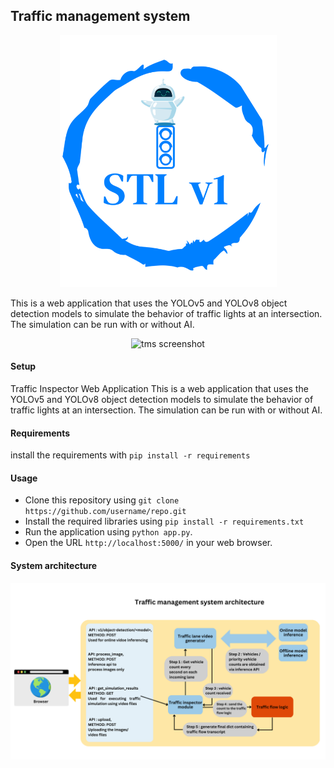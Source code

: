 ## Traffic management system

<p align="center">
  <img src="main_logo.png" alt="main logo">
</p>

This is a web application that uses the YOLOv5 and YOLOv8 object detection models to simulate the behavior of traffic lights at an intersection. 
The simulation can be run with or without AI.
<br>

<p align="center">
  <img src="gif.gif" alt="tms screenshot" width="650" height="500">
</p>

#### Setup
Traffic Inspector Web Application
This is a web application that uses the YOLOv5 and YOLOv8 object detection models to simulate the behavior of traffic lights at an intersection. The simulation can be run with or without AI.

#### Requirements
install the requirements with `pip install -r requirements`


#### Usage
* Clone this repository using  `git clone https://github.com/username/repo.git`
* Install the required libraries using `pip install -r requirements.txt`
* Run the application using `python app.py`.
* Open the URL `http://localhost:5000/` in your web browser.


#### System architecture

<p align="center">
  <img src="system_architecture.png" alt="system architecture">
</p>


